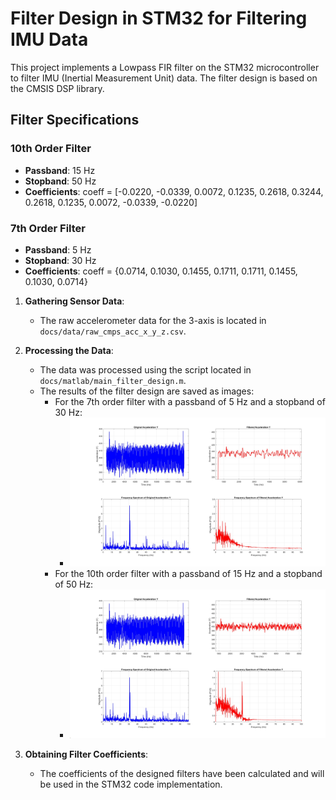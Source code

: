 # Filter Design in STM32 for Filtering IMU Data

This project implements a Lowpass FIR filter on the STM32 microcontroller to filter IMU (Inertial Measurement Unit) data. The filter design is based on the CMSIS DSP library.

## Filter Specifications

### 10th Order Filter
- **Passband**: 15 Hz
- **Stopband**: 50 Hz
- **Coefficients**: 
coeff = [-0.0220, -0.0339, 0.0072, 0.1235, 0.2618, 0.3244, 0.2618, 0.1235, 0.0072, -0.0339, -0.0220]


### 7th Order Filter
- **Passband**: 5 Hz
- **Stopband**: 30 Hz
- **Coefficients**: 
coeff = {0.0714, 0.1030, 0.1455, 0.1711, 0.1711, 0.1455, 0.1030, 0.0714}

1. **Gathering Sensor Data**: 
   - The raw accelerometer data for the 3-axis is located in `docs/data/raw_cmps_acc_x_y_z.csv`.

2. **Processing the Data**: 
   - The data was processed using the script located in `docs/matlab/main_filter_design.m`. 
   - The results of the filter design are saved as images:
     - For the 7th order filter with a passband of 5 Hz and a stopband of 30 Hz: 
       - ![7th Order Filter Design](docs/img/2_filter_design_pb5hz_sb30hz_y.jpg)
     - For the 10th order filter with a passband of 15 Hz and a stopband of 50 Hz: 
       - ![10th Order Filter Design](docs/img/5_filter_design_pb15hz_sb50hz_y.jpg)

3. **Obtaining Filter Coefficients**: 
   - The coefficients of the designed filters have been calculated and will be used in the STM32 code implementation.


